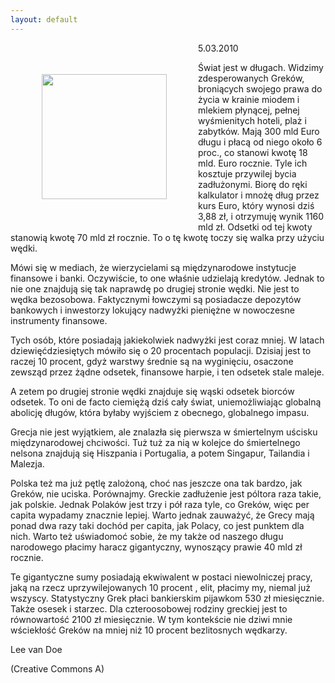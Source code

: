 ```yaml
---
layout: default
---
```

<img src="{{site.baseurl}}\articles\pictures\465.lowienie.jpg" align="left" hspace="50" vspace="50" width="200"><!--27--><p>
5.03.2010</p><p>Świat jest w długach. Widzimy zdesperowanych Greków, broniących swojego prawa do życia w krainie miodem i mlekiem płynącej, pełnej wyśmienitych hoteli, plaż i zabytków. Mają 300 mld Euro długu i płacą od niego około 6 proc., co stanowi kwotę 18 mld. Euro rocznie. Tyle ich kosztuje przywilej bycia zadłużonymi. Biorę do ręki kalkulator i mnożę dług przez kurs Euro, który wynosi dziś 3,88 zł, i otrzymuję wynik 1160 mld zł. Odsetki od tej kwoty stanowią kwotę 70 mld zł rocznie. To o tę kwotę toczy się walka przy użyciu wędki.</p><p>Mówi się w mediach, że wierzycielami są międzynarodowe instytucje finansowe i banki. Oczywiście, to one właśnie udzielają kredytów. Jednak to nie one znajdują się tak naprawdę po drugiej stronie wędki. Nie jest to wędka bezosobowa. Faktycznymi łowczymi są posiadacze depozytów bankowych i inwestorzy lokujący nadwyżki pieniężne w nowoczesne instrumenty finansowe.</p><p>Tych osób, które posiadają jakiekolwiek nadwyżki jest coraz mniej. W latach dziewięćdziesiętych mówiło się o 20 procentach populacji. Dzisiaj jest to raczej 10 procent, gdyż warstwy średnie są na wyginięciu, osaczone zewsząd przez żądne odsetek, finansowe harpie, i ten odsetek stale maleje.</p><p>A zetem po drugiej stronie wędki znajduje się wąski odsetek biorców odsetek. To oni de facto ciemiężą dziś cały świat, uniemożliwiając globalną abolicję długów, która byłaby wyjściem z obecnego, globalnego impasu.</p><p>Grecja nie jest wyjątkiem, ale znalazła się pierwsza w śmiertelnym uścisku międzynarodowej chciwości. Tuż tuż za nią w kolejce do śmiertelnego nelsona znajdują się Hiszpania i Portugalia, a potem Singapur, Tailandia i Malezja.</p><p>Polska też ma już pętlę zalożoną, choć nas jeszcze ona tak bardzo, jak Greków, nie uciska. Porównajmy. Greckie zadłużenie jest póltora raza takie, jak polskie. Jednak Polaków jest trzy i pół raza tyle, co Greków, więc per capita wypadamy znacznie lepiej. Warto jednak zauważyć, że Grecy mają ponad dwa razy taki dochód per capita, jak Polacy, co jest punktem dla nich. Warto też uświadomoć sobie, że my także od naszego długu narodowego płacimy haracz gigantyczny, wynoszący prawie 40 mld zł rocznie.</p><p>Te gigantyczne sumy posiadają ekwiwalent w postaci niewolniczej pracy, jaką na rzecz uprzywilejowanych 10 procent , elit, płacimy my, niemal już wszyscy. Statystyczny Grek płaci bankierskim pijawkom 530 zł miesięcznie. Także osesek i starzec. Dla czteroosobowej rodziny greckiej jest to równowartość 2100 zł miesięcznie. W tym kontekście nie dziwi mnie wściekłość Greków na mniej niż 10 procent bezlitosnych wędkarzy.</p><p></p><p>Lee van Doe</p><p>(Creative Commons A)</p><p></p>